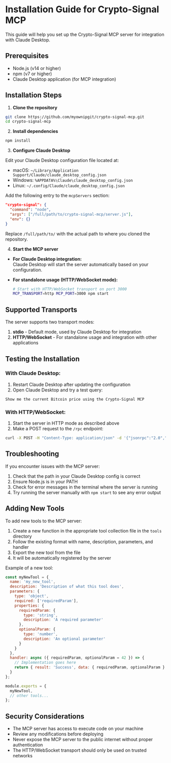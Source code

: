 # Installation Guide for Crypto-Signal MCP

This guide will help you set up the Crypto-Signal MCP server for integration with Claude Desktop.

## Prerequisites

- Node.js (v14 or higher)
- npm (v7 or higher)
- Claude Desktop application (for MCP integration)

## Installation Steps

1. **Clone the repository**

```bash
git clone https://github.com/myownipgit/crypto-signal-mcp.git
cd crypto-signal-mcp
```

2. **Install dependencies**

```bash
npm install
```

3. **Configure Claude Desktop**

Edit your Claude Desktop configuration file located at:
- macOS: `~/Library/Application Support/Claude/claude_desktop_config.json`
- Windows: `%APPDATA%\Claude\claude_desktop_config.json`
- Linux: `~/.config/Claude/claude_desktop_config.json`

Add the following entry to the `mcpServers` section:

```json
"crypto-signal": {
  "command": "node",
  "args": ["/full/path/to/crypto-signal-mcp/server.js"],
  "env": {}
}
```

Replace `/full/path/to/` with the actual path to where you cloned the repository.

4. **Start the MCP server**

- **For Claude Desktop integration:**  
  Claude Desktop will start the server automatically based on your configuration.

- **For standalone usage (HTTP/WebSocket mode):**
  ```bash
  # Start with HTTP/WebSocket transport on port 3000
  MCP_TRANSPORT=http MCP_PORT=3000 npm start
  ```

## Supported Transports

The server supports two transport modes:

1. **stdio** - Default mode, used by Claude Desktop for integration
2. **HTTP/WebSocket** - For standalone usage and integration with other applications

## Testing the Installation

### With Claude Desktop:

1. Restart Claude Desktop after updating the configuration
2. Open Claude Desktop and try a test query:

```
Show me the current Bitcoin price using the Crypto-Signal MCP
```

### With HTTP/WebSocket:

1. Start the server in HTTP mode as described above
2. Make a POST request to the `/rpc` endpoint:

```bash
curl -X POST -H "Content-Type: application/json" -d '{"jsonrpc":"2.0","method":"getArbitrageOpportunities","params":{"symbols":["BTC/USDT","ETH/USDT"],"minSpread":0.5,"includesFees":true},"id":1}' http://localhost:3000/rpc
```

## Troubleshooting

If you encounter issues with the MCP server:

1. Check that the path in your Claude Desktop config is correct
2. Ensure Node.js is in your PATH
3. Check for error messages in the terminal where the server is running
4. Try running the server manually with `npm start` to see any error output

## Adding New Tools

To add new tools to the MCP server:

1. Create a new function in the appropriate tool collection file in the `tools` directory
2. Follow the existing format with name, description, parameters, and handler
3. Export the new tool from the file
4. It will be automatically registered by the server

Example of a new tool:

```javascript
const myNewTool = {
  name: 'my_new_tool',
  description: 'Description of what this tool does',
  parameters: {
    type: 'object',
    required: ['requiredParam'],
    properties: {
      requiredParam: {
        type: 'string',
        description: 'A required parameter'
      },
      optionalParam: {
        type: 'number',
        description: 'An optional parameter'
      }
    }
  },
  handler: async ({ requiredParam, optionalParam = 42 }) => {
    // Implementation goes here
    return { result: 'Success', data: { requiredParam, optionalParam } };
  }
};

module.exports = {
  myNewTool,
  // other tools...
};
```

## Security Considerations

- The MCP server has access to execute code on your machine
- Review any modifications before deploying
- Never expose the MCP server to the public internet without proper authentication
- The HTTP/WebSocket transport should only be used on trusted networks